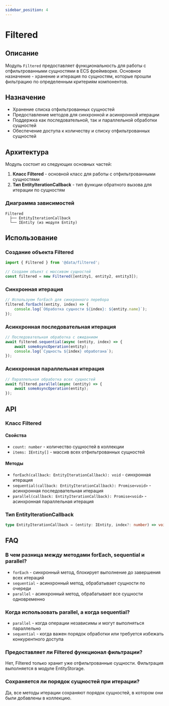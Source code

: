 ```yaml
---
sidebar_position: 4
---
```


# Filtered

## Описание
Модуль `Filtered` предоставляет функциональность для работы с отфильтрованными сущностями в ECS фреймворке. Основное назначение - хранение и итерация по сущностям, которые прошли фильтрацию по определенным критериям компонентов.

## Назначение
- Хранение списка отфильтрованных сущностей
- Предоставление методов для синхронной и асинхронной итерации
- Поддержка как последовательной, так и параллельной обработки сущностей
- Обеспечение доступа к количеству и списку отфильтрованных сущностей

## Архитектура
Модуль состоит из следующих основных частей:
1. **Класс Filtered** - основной класс для работы с отфильтрованными сущностями
2. **Тип EntityIterationCallback** - тип функции обратного вызова для итерации по сущностям

### Диаграмма зависимостей
```
Filtered
  ├── EntityIterationCallback
  └── IEntity (из модуля Entity)
```

## Использование

### Создание объекта Filtered
```typescript
import { Filtered } from '@data/filtered';

// Создаем объект с массивом сущностей
const filtered = new Filtered([entity1, entity2, entity3]);
```

### Синхронная итерация
```typescript
// Используем forEach для синхронного перебора
filtered.forEach((entity, index) => {
    console.log(`Обработка сущности ${index}: ${entity.name}`);
});
```

### Асинхронная последовательная итерация
```typescript
// Последовательная обработка с ожиданием
await filtered.sequential(async (entity, index) => {
    await someAsyncOperation(entity);
    console.log(`Сущность ${index} обработана`);
});
```

### Асинхронная параллельная итерация
```typescript
// Параллельная обработка всех сущностей
await filtered.parallel(async (entity) => {
    await someAsyncOperation(entity);
});
```

## API

### Класс Filtered

#### Свойства
- `count: number` - количество сущностей в коллекции
- `items: IEntity[]` - массив всех отфильтрованных сущностей

#### Методы
- `forEach(callback: EntityIterationCallback): void` - синхронная итерация
- `sequential(callback: EntityIterationCallback): Promise<void>` - асинхронная последовательная итерация
- `parallel(callback: EntityIterationCallback): Promise<void>` - асинхронная параллельная итерация

### Тип EntityIterationCallback
```typescript
type EntityIterationCallback = (entity: IEntity, index?: number) => void | Promise<void>;
```

## FAQ

### В чем разница между методами forEach, sequential и parallel?
- `forEach` - синхронный метод, блокирует выполнение до завершения всех итераций
- `sequential` - асинхронный метод, обрабатывает сущности по очереди
- `parallel` - асинхронный метод, обрабатывает все сущности одновременно

### Когда использовать parallel, а когда sequential?
- `parallel` - когда операции независимы и могут выполняться параллельно
- `sequential` - когда важен порядок обработки или требуется избежать конкурентного доступа

### Предоставляет ли Filtered функционал фильтрации?
Нет, Filtered только хранит уже отфильтрованные сущности. Фильтрация выполняется в модуле EntityStorage.

### Сохраняется ли порядок сущностей при итерации?
Да, все методы итерации сохраняют порядок сущностей, в котором они были добавлены в коллекцию.

